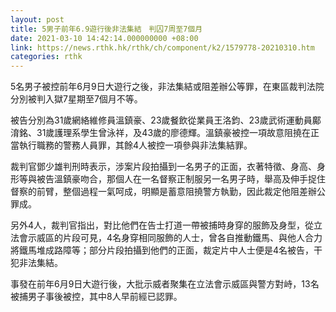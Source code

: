 ```yaml
---
layout: post
title: 5男子前年6.9遊行後非法集結　判囚7周至7個月
date: 2021-03-10 14:42:14.000000000 +08:00
link: https://news.rthk.hk/rthk/ch/component/k2/1579778-20210310.htm
categories: rthk
---
```


5名男子被控前年6月9日大遊行之後，非法集結或阻差辦公等罪，在東區裁判法院分別被判入獄7星期至7個月不等。 

被告分別為31歲網絡維修員溫鎮豪、23歲餐飲從業員王洛鈞、23歲武術運動員鄺淯銘、31歲護理系學生曾泳祥，及43歲的廖德輝。溫鎮豪被控一項故意阻撓在正當執行職務的警務人員罪，其餘4人被控一項參與非法集結罪。

裁判官鄧少雄判刑時表示，涉案片段拍攝到一名男子的正面，衣著特徵、身高、身形等與被告溫鎮豪吻合，那個人在一名督察正制服另一名男子時，舉高及伸手捉住督察的前臂，整個過程一氣呵成，明顯是蓄意阻撓警方執勤，因此裁定他阻差辦公罪成。

另外4人，裁判官指出，對比他們在告士打道一帶被捕時身穿的服飾及身型，從立法會示威區的片段可見，4名身穿相同服飾的人士，曾各自推動鐵馬、與他人合力將鐵馬堆成路障等；部分片段拍攝到他們的正面，裁定片中人士便是4名被告，干犯非法集結。 

事發在前年6月9日大遊行後，大批示威者聚集在立法會示威區與警方對峙，13名被捕男子事後被控，其中8人早前經已認罪。
